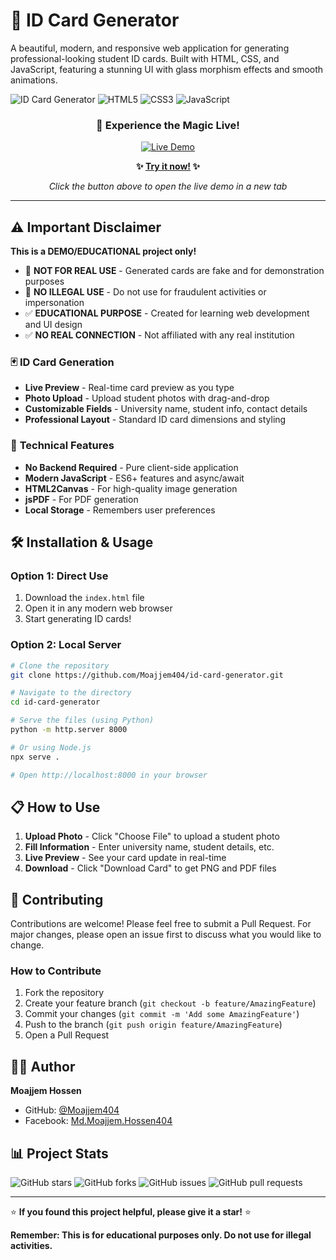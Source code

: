 # 🎯 ID Card Generator

A beautiful, modern, and responsive web application for generating professional-looking student ID cards. Built with HTML, CSS, and JavaScript, featuring a stunning UI with glass morphism effects and smooth animations.

![ID Card Generator](https://img.shields.io/badge/Status-Live-brightgreen)
![HTML5](https://img.shields.io/badge/HTML5-E34F26?logo=html5&logoColor=white)
![CSS3](https://img.shields.io/badge/CSS3-1572B6?logo=css3&logoColor=white)
![JavaScript](https://img.shields.io/badge/JavaScript-F7DF1E?logo=javascript&logoColor=black)


<div align="center">

### 🌟 **Experience the Magic Live!**

[![Live Demo](https://img.shields.io/badge/🚀_Live_Demo-Click_Here-667eea?style=for-the-badge&logo=github&logoColor=white)](https://moajjem404.github.io/id-card-generator/)

**✨ [Try it now!](https://moajjem404.github.io/id-card-generator/) ✨**

*Click the button above to open the live demo in a new tab*

---

</div>

## ⚠️ Important Disclaimer

**This is a DEMO/EDUCATIONAL project only!**

- 🚫 **NOT FOR REAL USE** - Generated cards are fake and for demonstration purposes
- 🚫 **NO ILLEGAL USE** - Do not use for fraudulent activities or impersonation
- ✅ **EDUCATIONAL PURPOSE** - Created for learning web development and UI design
- ✅ **NO REAL CONNECTION** - Not affiliated with any real institution


### 🃏 **ID Card Generation**
- **Live Preview** - Real-time card preview as you type
- **Photo Upload** - Upload student photos with drag-and-drop
- **Customizable Fields** - University name, student info, contact details
- **Professional Layout** - Standard ID card dimensions and styling

### 🔧 **Technical Features**
- **No Backend Required** - Pure client-side application
- **Modern JavaScript** - ES6+ features and async/await
- **HTML2Canvas** - For high-quality image generation
- **jsPDF** - For PDF generation
- **Local Storage** - Remembers user preferences




## 🛠️ Installation & Usage

### Option 1: Direct Use
1. Download the `index.html` file
2. Open it in any modern web browser
3. Start generating ID cards!

### Option 2: Local Server
```bash
# Clone the repository
git clone https://github.com/Moajjem404/id-card-generator.git

# Navigate to the directory
cd id-card-generator

# Serve the files (using Python)
python -m http.server 8000

# Or using Node.js
npx serve .

# Open http://localhost:8000 in your browser
```

## 📋 How to Use

1. **Upload Photo** - Click "Choose File" to upload a student photo
2. **Fill Information** - Enter university name, student details, etc.
3. **Live Preview** - See your card update in real-time
4. **Download** - Click "Download Card" to get PNG and PDF files



## 🤝 Contributing

Contributions are welcome! Please feel free to submit a Pull Request. For major changes, please open an issue first to discuss what you would like to change.

### How to Contribute
1. Fork the repository
2. Create your feature branch (`git checkout -b feature/AmazingFeature`)
3. Commit your changes (`git commit -m 'Add some AmazingFeature'`)
4. Push to the branch (`git push origin feature/AmazingFeature`)
5. Open a Pull Request

## 👨‍💻 Author

**Moajjem Hossen**
- GitHub: [@Moajjem404](https://github.com/Moajjem404)
- Facebook: [Md.Moajjem.Hossen404](https://www.facebook.com/Md.Moajjem.Hossen404/)



## 📊 Project Stats

![GitHub stars](https://img.shields.io/github/stars/Moajjem404/id-card-generator?style=social)
![GitHub forks](https://img.shields.io/github/forks/Moajjem404/id-card-generator?style=social)
![GitHub issues](https://img.shields.io/github/issues/Moajjem404/id-card-generator)
![GitHub pull requests](https://img.shields.io/github/issues-pr/Moajjem404/id-card-generator)



---

⭐ **If you found this project helpful, please give it a star!** ⭐

**Remember: This is for educational purposes only. Do not use for illegal activities.**
